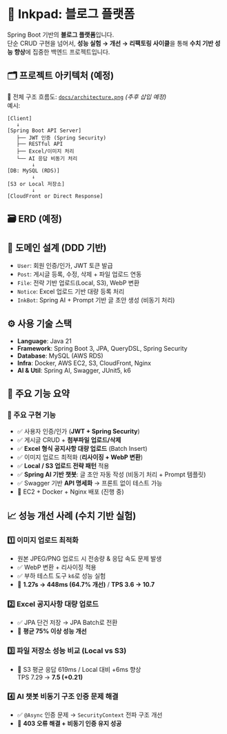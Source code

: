 # 📝 Inkpad: 블로그 플랫폼

Spring Boot 기반의 **블로그 플랫폼**입니다.  
단순 CRUD 구현을 넘어서, **성능 실험 → 개선 → 리팩토링 사이클**을 통해 **수치 기반 성능 향상**에 집중한 백엔드 프로젝트입니다.


## 🗂 프로젝트 아키텍처 (예정)

📌 전체 구조 흐름도: [`docs/architecture.png`](docs/architecture.png) *(추후 삽입 예정)*  
예시:

```plaintext
[Client] 
   ↓
[Spring Boot API Server]
   ├── JWT 인증 (Spring Security)
   ├── RESTful API
   ├── Excel/이미지 처리
   └── AI 응답 비동기 처리
        ↓
[DB: MySQL (RDS)]
        ↓
[S3 or Local 저장소]
        ↓
[CloudFront or Direct Response]
```


## 🗃️ ERD (예정)

## 🧱 도메인 설계 (DDD 기반)

- `User`: 회원 인증/인가, JWT 토큰 발급
- `Post`: 게시글 등록, 수정, 삭제 + 파일 업로드 연동
- `File`: 전략 기반 업로드(Local, S3), WebP 변환
- `Notice`: Excel 업로드 기반 대량 등록 처리
- `InkBot`: Spring AI + Prompt 기반 글 초안 생성 (비동기 처리)


## ⚙ 사용 기술 스택

- **Language**: Java 21
- **Framework**: Spring Boot 3, JPA, QueryDSL, Spring Security
- **Database**: MySQL (AWS RDS)
- **Infra**: Docker, AWS EC2, S3, CloudFront, Nginx
- **AI & Util**: Spring AI, Swagger, JUnit5, k6


## 🚀 주요 기능 요약

### 🔧 주요 구현 기능

- ✅ 사용자 인증/인가 (**JWT + Spring Security**)
- ✅ 게시글 CRUD + **첨부파일 업로드/삭제**
- ✅ **Excel 형식 공지사항 대량 업로드** (Batch Insert)
- ✅ 이미지 업로드 최적화 (**리사이징 + WebP 변환**)
- ✅ **Local / S3 업로드 전략 패턴** 적용
- ✅ **Spring AI 기반 챗봇**: 글 초안 자동 작성 (비동기 처리 + Prompt 템플릿)
- ✅ Swagger 기반 **API 명세화** → 프론트 없이 테스트 가능
- 🚀 EC2 + Docker + Nginx 배포 (진행 중)


## 📈 성능 개선 사례 (수치 기반 실험)

### 1️⃣ 이미지 업로드 최적화
- 원본 JPEG/PNG 업로드 시 전송량 & 응답 속도 문제 발생
- ✅ WebP 변환 + 리사이징 적용
- ✅ 부하 테스트 도구 `k6`로 성능 실험
- 🎯 **1.27s → 448ms (64.7% 개선)** / **TPS 3.6 → 10.7**

### 2️⃣ Excel 공지사항 대량 업로드
- ✅ JPA 단건 저장 → JPA Batch로 전환
- 🎯 **평균 75% 이상 성능 개선**

### 3️⃣ 파일 저장소 성능 비교 (Local vs S3)
- 🎯 S3 평균 응답 619ms / Local 대비 +6ms 향상  
  TPS 7.29 → **7.5 (+0.21)**

### 4️⃣ AI 챗봇 비동기 구조 인증 문제 해결
- ✅ `@Async` 인증 문제 → `SecurityContext` 전파 구조 개선  
- 🎯 **403 오류 해결 + 비동기 인증 유지 성공**




